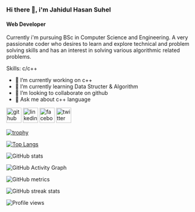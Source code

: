 ### Hi there 👋, i'm Jahidul Hasan Suhel
#### Web Developer
Currently i'm pursuing BSc in Computer Science and Engineering. A very passionate coder who desires to learn and explore technical and problem solving skills and has an interest in solving various algorithmic related problems.

Skills: c/c++

- 🔭 I’m currently working on c++ 
- 🌱 I’m currently learning Data Structer & Algorithm 
- 👯 I’m looking to collaborate on github 
- 💬 Ask me about c++ language 


[<img src='https://cdn.jsdelivr.net/npm/simple-icons@3.0.1/icons/github.svg' alt='github' height='40'>](https://github.com/jahidulhasanSuhel)  [<img src='https://cdn.jsdelivr.net/npm/simple-icons@3.0.1/icons/linkedin.svg' alt='linkedin' height='40'>](https://www.linkedin.com/in/jahidulhasansuhel/)  [<img src='https://cdn.jsdelivr.net/npm/simple-icons@3.0.1/icons/facebook.svg' alt='facebook' height='40'>](https://www.facebook.com/jahidulhasan.suhel)  [<img src='https://cdn.jsdelivr.net/npm/simple-icons@3.0.1/icons/twitter.svg' alt='twitter' height='40'>](https://twitter.com/jahidulsuhel)  

[![trophy](https://github-profile-trophy.vercel.app/?username=jahidulhasanSuhel)](https://github.com/ryo-ma/github-profile-trophy)

[![Top Langs](https://github-readme-stats.vercel.app/api/top-langs/?username=jahidulhasanSuhel)](https://github.com/anuraghazra/github-readme-stats)

![GitHub stats](https://github-readme-stats.vercel.app/api?username=jahidulhasanSuhel&show_icons=true)  

![GitHub Activity Graph](https://activity-graph.herokuapp.com/graph?username=jahidulhasanSuhel)  

![GitHub metrics](https://metrics.lecoq.io/jahidulhasanSuhel)  

![GitHub streak stats](https://github-readme-streak-stats.herokuapp.com/?user=jahidulhasanSuhel)  

![Profile views](https://gpvc.arturio.dev/jahidulhasanSuhel)  
